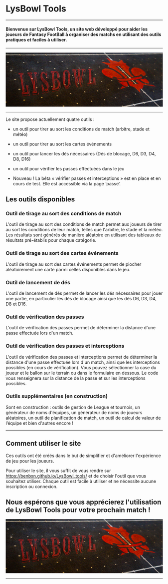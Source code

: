 # LysBowl Tools
----------

#### Bienvenue sur LysBowl Tools, un site web développé pour aider les joueurs de Fantasy FootBall à organiser des matchs en utilisant des outils pratiques et faciles à utiliser.
-----------
<p align="center">
<img alt="Logo kanap" width="600px" src="https://raw.githubusercontent.com/BenBxn/LysBowl_tools/main/img/Lysbowl_banniere.png" />
</p>

-----------

Le site propose actuellement quatre outils :

- un outil pour tirer au sort les conditions de match (arbitre, stade et météo)

- un outil pour tirer au sort les cartes événements

- un outil pour lancer les dés nécessaires (Dés de blocage, D6, D3, D4, D8, D16)

- un outil pour vérifier les passes effectuées dans le jeu

- Nouveau ! La béta « vérifier passes et interceptions » est en place et en cours de test. Elle est accessible via la page ‘passe’.

## Les outils disponibles

### Outil de tirage au sort des conditions de match

L'outil de tirage au sort des conditions de match permet aux joueurs de tirer au sort les conditions de leur match, telles que l'arbitre, le stade et la météo. Les résultats sont générés de manière aléatoire en utilisant des tableaux de résultats pré-établis pour chaque catégorie.

### Outil de tirage au sort des cartes événements

L'outil de tirage au sort des cartes événements permet de piocher aléatoirement une carte parmi celles disponibles dans le jeu.

### Outil de lancement de dés

L'outil de lancement de dés permet de lancer les dés nécessaires pour jouer une partie, en particulier les dés de blocage ainsi que les dés D6, D3, D4, D8 et D16.

### Outil de vérification des passes

L'outil de vérification des passes permet de déterminer la distance d'une passe effectuée lors d'un match.

### Outil de vérification des passes et interceptions

L'outil de vérification des passes et interceptions permet de déterminer la distance d'une passe effectuée lors d'un match, ainsi que les interceptions possibles (en cours de vérification). Vous pouvez sélectionner la case du joueur et le ballon sur le terrain ou dans le formulaire en dessous. Le code vous renseignera sur la distance de la passe et sur les interceptions possibles.

### Outils supplémentaires (en construction)

Sont en construction : outils de gestion de League et tournois, un générateur de noms d'équipes, un générateur de noms de joueurs aléatoires, un outil de planification de match, un outil de calcul de valeur de l’équipe et bien d'autres encore !

------------
## Comment utiliser le site

Ces outils ont été créés dans le but de simplifier et d'améliorer l'expérience de jeu pour les joueurs.

Pour utiliser le site, il vous suffit de vous rendre sur https://benbxn.github.io/LysBowl_tools/ et de choisir l'outil que vous souhaitez utiliser. Chaque outil est facile à utiliser et ne nécessite aucune inscription ou connexion.

Nous espérons que vous apprécierez l'utilisation de LysBowl Tools pour votre prochain match !
-------------

<p align="center">
<img alt="Logo kanap" width="600px" src="https://raw.githubusercontent.com/BenBxn/LysBowl_tools/main/img/Lysbowl_banniere.png" />
</p>

-------------